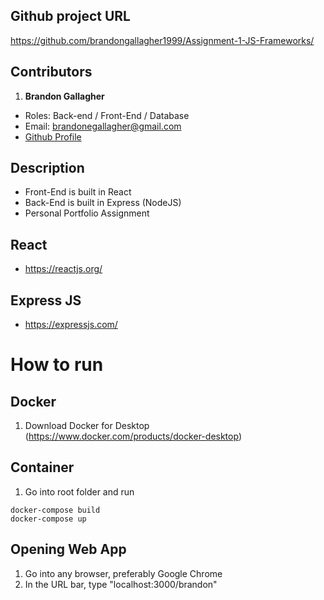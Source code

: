 ## Github project URL
https://github.com/brandongallagher1999/Assignment-1-JS-Frameworks/



## Contributors
1. **Brandon Gallagher**
  - Roles: Back-end / Front-End / Database
  - Email: brandonegallagher@gmail.com
  - [Github Profile](https://github.com/brandongallagher1999)

## Description
- Front-End is built in React
- Back-End is built in Express (NodeJS)
- Personal Portfolio Assignment

## React
- https://reactjs.org/

## Express JS
- https://expressjs.com/


# How to run
## Docker
1. Download Docker for Desktop (https://www.docker.com/products/docker-desktop)

## Container
1. Go into root folder and run
```
docker-compose build
docker-compose up
```
  
## Opening Web App
1. Go into any browser, preferably Google Chrome
2. In the URL bar, type "localhost:3000/brandon"
